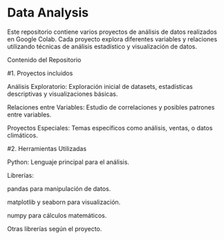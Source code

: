 # Data Analysis

Este repositorio contiene varios proyectos de análisis de datos realizados en Google Colab. Cada proyecto explora diferentes variables y relaciones utilizando técnicas de análisis estadístico y visualización de datos.

Contenido del Repositorio

#1. Proyectos incluidos

Análisis Exploratorio: Exploración inicial de datasets, estadísticas descriptivas y visualizaciones básicas.

Relaciones entre Variables: Estudio de correlaciones y posibles patrones entre variables.

Proyectos Especiales: Temas específicos como análisis, ventas, o datos climáticos.

#2. Herramientas Utilizadas

Python: Lenguaje principal para el análisis.

Librerías:

pandas para manipulación de datos.

matplotlib y seaborn para visualización.

numpy para cálculos matemáticos.

Otras librerías según el proyecto.
